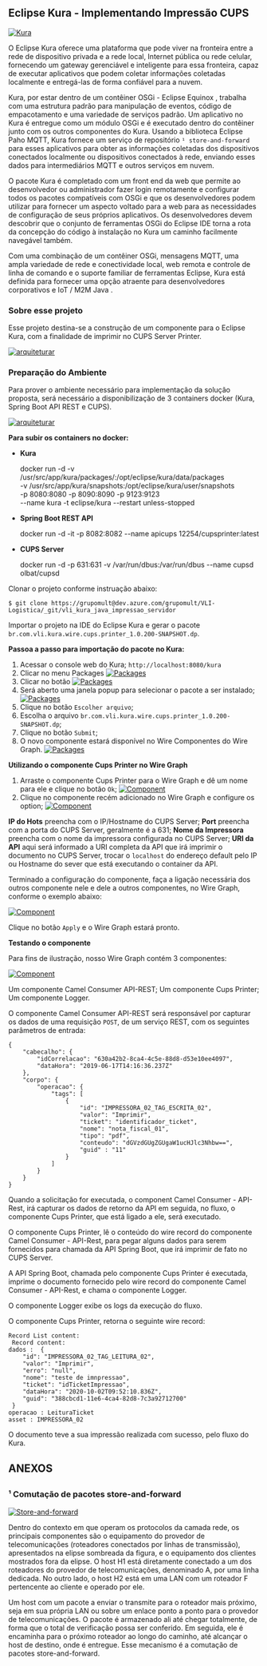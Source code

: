 <h2>Eclipse Kura - Implementando Impressão CUPS</h2>

[![Kura](http://soaone.com.br/kura/kura_logo_small.png "Kura")](http://soaone.com.br/kura/kura_logo_small.png "Kura")

O Eclipse Kura oferece uma plataforma que pode viver na fronteira entre a rede de dispositivo privada e a rede local, Internet pública ou rede celular, fornecendo um gateway gerenciável e inteligente para essa fronteira, capaz de executar aplicativos que podem coletar informações coletadas localmente e entregá-las de forma confiável para a nuvem.

Kura, por estar dentro de um contêiner OSGi - Eclipse Equinox , trabalha com uma estrutura padrão para manipulação de eventos, código de empacotamento e uma variedade de serviços padrão. Um aplicativo no Kura é entregue como um módulo OSGi e é executado dentro do contêiner junto com os outros componentes do Kura. Usando a biblioteca Eclipse Paho MQTT, Kura fornece um serviço de repositório `¹ store-and-forward` para esses aplicativos para obter as informações coletadas dos dispositivos conectados localmente ou dispositivos conectados à rede, enviando esses dados para intermediários MQTT e outros serviços em nuvem.

O pacote Kura é completado com um front end da web que permite ao desenvolvedor ou administrador fazer login remotamente e configurar todos os pacotes compatíveis com OSGi e que os desenvolvedores podem utilizar para fornecer um aspecto voltado para a web para as necessidades de configuração de seus próprios aplicativos. Os desenvolvedores devem descobrir que o conjunto de ferramentas OSGi do Eclipse IDE torna a rota da concepção do código à instalação no Kura um caminho facilmente navegável também.

Com uma combinação de um contêiner OSGi, mensagens MQTT, uma ampla variedade de rede e conectividade local, web remota e controle de linha de comando e o suporte familiar de ferramentas Eclipse, Kura está definida para fornecer uma opção atraente para desenvolvedores corporativos e IoT / M2M Java .

<h3>Sobre esse projeto</h3>

Esse projeto destina-se a construção de um componente para o Eclipse Kura, com a finalidade de imprimir no CUPS Server Printer.

[![arquiteturar](http://soaone.com.br/kura/architecture.png "Arquitetura")](http://soaone.com.br/kura/architecture.png "Arquitetura")

<h3>Preparação do Ambiente</h3>

Para prover o ambiente necessário para implementação da solução proposta, será necessário a disponibilização de 3 containers docker (Kura, Spring Boot API REST e CUPS).

[![arquiteturar](http://soaone.com.br/kura/containers.png "Arquitetura")](http://soaone.com.br/kura/containers.png "Arquitetura")

<b>Para subir os containers no docker:</b>

- **Kura**


	docker run -d -v /usr/src/app/kura/packages/:/opt/eclipse/kura/data/packages \
	-v /usr/src/app/kura/snapshots:/opt/eclipse/kura/user/snapshots \
	-p 8080:8080 -p 8090:8090 -p 9123:9123 \
	--name kura -t eclipse/kura --restart unless-stopped

- **Spring Boot REST API**


	docker run -d -it -p 8082:8082 --name apicups 12254/cupsprinter:latest

- **CUPS Server**


	docker run -d -p 631:631 -v /var/run/dbus:/var/run/dbus --name cupsd olbat/cupsd

Clonar o projeto conforme instruação abaixo:

	$ git clone https://grupomult@dev.azure.com/grupomult/VLI-Logistica/_git/vli_kura_java_impressao_servidor

Importar o projeto na IDE do Eclipse Kura e gerar o pacote `br.com.vli.kura.wire.cups.printer_1.0.200-SNAPSHOT.dp`.

**Passoa a passo para importação do pacote no Kura:**

1. Acessar o console web do Kura;
`http://localhost:8080/kura`
2.  Clicar no menu Packages
[![Packages](http://soaone.com.br/kura/package1.png "Packages")](http://soaone.com.br/kura/Package1.png "Packages")
3.  Clicar no botão [![Packages](http://soaone.com.br/kura/package2.png "Packages")](http://soaone.com.br/kura/Package2.png "Packages")
4. Será aberto uma janela popup para selecionar o pacote a ser instalado;
[![Packages](http://soaone.com.br/kura/package3.png "Packages")](http://soaone.com.br/kura/Package3.png "Packages")
5. Clique no botão `Escolher arquivo`;
6. Escolha o arquivo `br.com.vli.kura.wire.cups.printer_1.0.200-SNAPSHOT.dp`;
7. Clique no botão `Submit`;
8. O novo componente estará disponível no Wire Componentes do Wire Graph.
[![Packages](http://soaone.com.br/kura/package4.png "Packages")](http://soaone.com.br/kura/Package4.png "Packages")

**Utilizando o componente Cups Printer no Wire Graph**

1. Arraste o componente Cups Printer para o Wire Graph e dê um nome para ele e clique no botão `Ok`;
[![Component](http://soaone.com.br/kura/makewiregraph1.png "Component")](http://soaone.com.br/kura/makewiregraph1.png "Component")
2. Clique no componente recém adicionado no Wire Graph e configure os option;
[![Component](http://soaone.com.br/kura/makewiregraph2.png "Component")](http://soaone.com.br/kura/makewiregraph2.png "Component")

**IP do Hots** preencha com o IP/Hostname do CUPS Server;
**Port** preencha com a porta do CUPS Server, geralmente é a 631;
**Nome da Impressora** preencha com o nome da impressora configurada no CUPS Server;
**URI da API** aqui será informado a URI completa da API que irá imprimir o documento no CUPS Server, trocar o `localhost` do endereço default pelo IP ou Hostname do sever que está executando o container da API.

Terminado a configuração do componente, faça a ligação necessária dos outros componente nele e dele a outros componentes, no Wire Graph, conforme o exemplo abaixo:

[![Component](http://soaone.com.br/kura/makewiregraph3.png "Component")](http://soaone.com.br/kura/makewiregraph3.png "Component")

Clique no botão `Apply` e o Wire Graph estará pronto.

**Testando o componente**

Para fins de ilustração, nosso Wire Graph contém 3 componentes:

[![Component](http://soaone.com.br/kura/makewiregraph4.png "Component")](http://soaone.com.br/kura/makewiregraph4.png "Component")

Um componente Camel Consumer API-REST;
Um componente Cups Printer;
Um componente Logger.

O componente Camel Consumer API-REST será responsável por capturar os dados de uma requisição `POST`, de um serviço REST, com os seguintes parâmetros de entrada:

	{
	    "cabecalho": {
	        "idCorrelacao": "630a42b2-8ca4-4c5e-88d8-d53e10ee4097",
	        "dataHora": "2019-06-17T14:16:36.237Z"
	    },
	    "corpo": {
	        "operacao": {
	            "tags": [
	                {
	                    "id": "IMPRESSORA_02_TAG_ESCRITA_02",
	                    "valor": "Imprimir",
	                    "ticket": "identificador_ticket",
	                    "nome": "nota_fiscal_01",
	                    "tipo": "pdf",
	                    "conteudo": "dGVzdGUgZGUgaW1ucHJlc3Nhbw==",
	                    "guid" : "11"
	                }
	            ]
	        }
	    }
	}

Quando a solicitação for executada, o component Camel Consumer - API-Rest, irá capturar os dados de retorno da API em seguida, no fluxo, o componente Cups Printer, que está ligado a ele, será executado.

O componente Cups Printer, lê o conteúdo do wire record do componente Camel Consumer - API-Rest, para pegar alguns dados para serem fornecidos para  chamada da API Spring Boot, que irá imprimir de fato no CUPS Server.

A API Spring Boot, chamada pelo componente Cups Printer é executada, imprime o documento fornecido pelo wire record do componente Camel Consumer - API-Rest, e chama o componente Logger.

O componente Logger exibe os logs da execução do fluxo.

O componente Cups Printer, retorna o seguinte wire record:

	Record List content:
	 Record content:
	dados :  {
	    "id": "IMPRESSORA_02_TAG_LEITURA_02",
	    "valor": "Imprimir",
	    "erro": "null",
	    "nome": "teste de imnpressao",
	    "ticket": "idTicketImpressao",
	    "dataHora": "2020-10-02T09:52:10.836Z",
	    "guid": "388cbcd1-11e6-4ca4-82d8-7c3a92712700"
	 }
	operacao : LeituraTicket
	asset : IMPRESSORA_02

O documento teve a sua impressão realizada com sucesso, pelo fluxo do Kura.

<h2>ANEXOS<h2>
	
<h3>¹ Comutação de pacotes store-and-forward</h3>

[![Store-and-forward](http://soaone.com.br/kura/comutacaodepacote.jpg "Store-and-forward")](http://soaone.com.br/kura/comutacaodepacote.jpg "Store-and-forward")

Dentro do contexto em que operam os protocolos da camada rede, os principais componentes são o equipamento do provedor de telecomunicações (roteadores conectados por linhas de transmissão), apresentados na elipse sombreada da figura, e o equipamento dos clientes mostrados fora da elipse. O host H1 está diretamente conectado a um dos roteadores do provedor de telecomunicações, denominado A, por uma linha dedicada. No outro lado, o host H2 está em uma LAN com um roteador F pertencente ao cliente e operado por ele.

Um host com um pacote a enviar o transmite para o roteador mais próximo, seja em sua própria LAN ou sobre um enlace ponto a ponto para o provedor de telecomunicações. O pacote é armazenado ali até chegar totalmente, de forma que o total de verificação possa ser conferido. Em seguida, ele é encaminha para o próximo roteador ao longo do caminho, até alcançar o host de destino, onde é entregue. Esse mecanismo é a comutação de pacotes store-and-forward.



